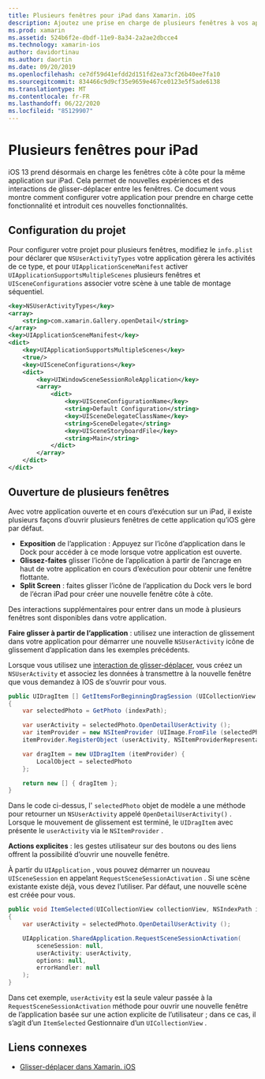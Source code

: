 ```yaml
---
title: Plusieurs fenêtres pour iPad dans Xamarin. iOS
description: Ajoutez une prise en charge de plusieurs fenêtres à vos applications iPad.
ms.prod: xamarin
ms.assetid: 524b6f2e-dbdf-11e9-8a34-2a2ae2dbcce4
ms.technology: xamarin-ios
author: davidortinau
ms.author: daortin
ms.date: 09/20/2019
ms.openlocfilehash: ce7df59d41efdd2d151fd2ea73cf26b40ee7fa10
ms.sourcegitcommit: 834466c9d9cf35e9659e467ce0123e5f5ade6138
ms.translationtype: MT
ms.contentlocale: fr-FR
ms.lasthandoff: 06/22/2020
ms.locfileid: "85129907"
---
```

# <a name="multiple-windows-for-ipad"></a>Plusieurs fenêtres pour iPad

iOS 13 prend désormais en charge les fenêtres côte à côte pour la même application sur iPad. Cela permet de nouvelles expériences et des interactions de glisser-déplacer entre les fenêtres. Ce document vous montre comment configurer votre application pour prendre en charge cette fonctionnalité et introduit ces nouvelles fonctionnalités. 

## <a name="project-configuration"></a>Configuration du projet

Pour configurer votre projet pour plusieurs fenêtres, modifiez le `info.plist` pour déclarer que `NSUserActivityTypes` votre application gèrera les activités de ce type, et pour `UIApplicationSceneManifest` activer `UIApplicationSupportsMultipleScenes` plusieurs fenêtres et `UISceneConfigurations` associer votre scène à une table de montage séquentiel.

```xml
<key>NSUserActivityTypes</key>
<array>
    <string>com.xamarin.Gallery.openDetail</string>
</array>
<key>UIApplicationSceneManifest</key>
<dict>
    <key>UIApplicationSupportsMultipleScenes</key>
    <true/>
    <key>UISceneConfigurations</key>
    <dict>
        <key>UIWindowSceneSessionRoleApplication</key>
        <array>
            <dict>
                <key>UISceneConfigurationName</key>
                <string>Default Configuration</string>
                <key>UISceneDelegateClassName</key>
                <string>SceneDelegate</string>
                <key>UISceneStoryboardFile</key>
                <string>Main</string>
            </dict>
        </array>
    </dict>
</dict>
```

## <a name="opening-multiple-windows"></a>Ouverture de plusieurs fenêtres

Avec votre application ouverte et en cours d’exécution sur un iPad, il existe plusieurs façons d’ouvrir plusieurs fenêtres de cette application qu’iOS gère par défaut.

- **Exposition** de l’application : Appuyez sur l’icône d’application dans le Dock pour accéder à ce mode lorsque votre application est ouverte.
- **Glissez-faites** glisser l’icône de l’application à partir de l’ancrage en haut de votre application en cours d’exécution pour obtenir une fenêtre flottante.
- **Split Screen** : faites glisser l’icône de l’application du Dock vers le bord de l’écran iPad pour créer une nouvelle fenêtre côte à côte.

Des interactions supplémentaires pour entrer dans un mode à plusieurs fenêtres sont disponibles dans votre application.

**Faire glisser à partir de l’application** : utilisez une interaction de glissement dans votre application pour démarrer une nouvelle `NSUserActivity` icône de glissement d’application dans les exemples précédents.

Lorsque vous utilisez une [interaction de glisser-déplacer][0], vous créez un `NSUserActivity` et associez les données à transmettre à la nouvelle fenêtre que vous demandez à IOS de s’ouvrir pour vous.

```csharp
public UIDragItem [] GetItemsForBeginningDragSession (UICollectionView collectionView, IUIDragSession session, NSIndexPath indexPath)
{
    var selectedPhoto = GetPhoto (indexPath);

    var userActivity = selectedPhoto.OpenDetailUserActivity ();
    var itemProvider = new NSItemProvider (UIImage.FromFile (selectedPhoto.Name));
    itemProvider.RegisterObject (userActivity, NSItemProviderRepresentationVisibility.All);

    var dragItem = new UIDragItem (itemProvider) {
        LocalObject = selectedPhoto
    };

    return new [] { dragItem };
}
```

Dans le code ci-dessus, l' `selectedPhoto` objet de modèle a une méthode pour retourner un `NSUserActivity` appelé `OpenDetailUserActivity()` . Lorsque le mouvement de glissement est terminé, le `UIDragItem` avec présente le `userActivity` via le `NSItemProvider` .

**Actions explicites** : les gestes utilisateur sur des boutons ou des liens offrent la possibilité d’ouvrir une nouvelle fenêtre.

À partir du `UIApplication` , vous pouvez démarrer un nouveau `UISceneSession` en appelant `RequestSceneSessionActivation` . Si une scène existante existe déjà, vous devez l’utiliser. Par défaut, une nouvelle scène est créée pour vous.

```csharp
public void ItemSelected(UICollectionView collectionView, NSIndexPath indexPath)
{
    var userActivity = selectedPhoto.OpenDetailUserActivity ();

    UIApplication.SharedApplication.RequestSceneSessionActivation(
        sceneSession: null,
        userActivity: userActivity,
        options: null,
        errorHandler: null
    );
}
```

Dans cet exemple, `userActivity` est la seule valeur passée à la `RequestSceneSessionActivation` méthode pour ouvrir une nouvelle fenêtre de l’application basée sur une action explicite de l’utilisateur ; dans ce cas, il s’agit d’un `ItemSelected` Gestionnaire d’un `UICollectionView` .

## <a name="related-links"></a>Liens connexes

- [Glisser-déplacer dans Xamarin. iOS][0]

[0]: ~/ios/platform/introduction-to-ios11/drag-and-drop.md
